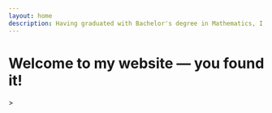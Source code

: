 ```yaml
---
layout: home
description: Having graduated with Bachelor's degree in Mathematics, I spent several years as a software developer before moving into psychology. Feel free to look around!
---
```


<style  type="text/css">
h3 { text-align: center; }
br { display: block; margin: 10px 0; }
p { text-align: center; }
.mobile-break { display: block; margin: 4px 0; }

@media screen and (min-width: 600px)  {
  .mobile-break {
    display: none;
  }
}

.intro {
 opacity: 0;
 animation-name: fadeIn;
 animation-duration: 3s;
 animation-iteration-count: 1;
 animation-fill-mode: forwards;
}

#second { animation-delay: 1s; }

#third { animation-delay: 2s; }
</style>
<h1> Welcome to my website <br class="mobile-break"> — you found it! </h1>> 

<br>

<div class="intro">
<h3>2021</h3>
<p> 
I am studying for a Master's in Psychology. My dissertation will investigate
 how we misinterpret the value of evidence.
</p>
<br>
</div>

<div class="intro" id="second">
<h3>2020</h3>
<p> 
I completed a three-year Franco-German research project that used crowd simulation to predict
changes in crowd dynamics.
</p>
<br>
</div>

<div class="intro" id="third">
<h3>2017</h3>
<p> 
I graduated with a Bachelor's degree in Mathematics, focusing on optimisation under uncertainty. 
</p>
<br>
<br>
</div>